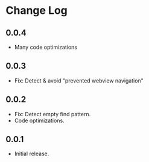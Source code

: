 # Change Log

## 0.0.4

- Many code optimizations

## 0.0.3

- Fix: Detect & avoid "prevented webview navigation"

## 0.0.2

- Fix: Detect empty find pattern.
- Code optimizations.

## 0.0.1

- Initial release.